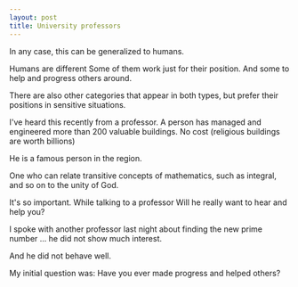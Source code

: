 ```yaml
---
layout: post
title: University professors
---
```



In any case, this can be generalized to humans.

Humans are different
Some of them work just for their position.
And some to help and progress others around.

There are also other categories that appear in both types,
but prefer their positions in sensitive situations.

I've heard this recently from a professor.
A person has managed and engineered more than 200 valuable buildings.
No cost (religious buildings are worth billions)

He is a famous person in the region.

One who can relate transitive concepts of mathematics, such as integral, and so on to the unity of God.

It's so important.
While talking to a professor
Will he really want to hear and help you?


I spoke with another professor last night about finding the new prime number ... he did not show much interest.

And he did not behave well.

My initial question was: Have you ever made progress and helped others?
